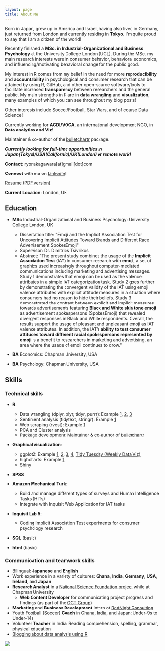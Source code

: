 ```yaml
---
layout: page
title: About Me
---
```


Born in Japan, grew up in America and Israel, having also lived in Germany, just returned from London and currently residing in **Tokyo**. I'm quite proud to say that I am a citizen of the world!

Recently finished a **MSc. in Industrial-Organizational and Business Psychology** at the University College London (UCL). During the MSc. my main research interests were in consumer behavior, behavioral economics, and influencing/motivating behavioral change for the public good.

My interest in R comes from my belief in the need for more **reproducibility** and **accountability** in psychological and consumer research that can be attained by using R, GitHub, and other open-source software/tools to facilitate increased **transparency** between researchers and the general public. My main strengths in R are in **data wrangling** and **visualization**, many examples of which you can see throughout my blog posts!

Other interests include Soccer/Football, Star Wars, and of course Data Science!

Currently working for **ACDI/VOCA**, an international development NGO, in **Data analytics and Viz**!

Maintainer & co-author of the [bulletchartr](https://github.com/ACDIVOCATech/bulletchartr) package.

_**Currently looking for full-time opportunities in Japan(Tokyo)/USA(California)/UK(London) or remote work!**_

**Contact**: ryonakagawara[at]gmail[dot]com

**Connect** with me on [LinkedIn](https://www.linkedin.com/in/ryonakagawara)!

[Resume (PDF version)](http://ryo-n7.github.io/RyoNakagawara_cv.pdf)

**Current Location**: London, UK

## Education

* **MSc** Industrial-Organizational and Business Psychology: University College London, UK  
    + Dissertation title: "Emoji and the Implicit Association Test for Uncovering Implicit Attitudes Toward Brands and Different Race Advertisement SpokesEmoji"    
    + Supervisor: Dr. Dimitrios Tsivrikos
    + Abstract: "The present study combines the usage of the **Implicit Association Test** (IAT) in consumer research with **emoji**, a set of graphics used increasingly throughout computer-mediated communications including marketing and advertising messages. Study 1 demonstrates that emoji can be used as the valence attributes in a simple IAT categorization task. Study 2 goes further by demonstrating the convergent validity of the IAT using emoji valence attributes with explicit attitude measures in a situation where consumers had no reason to hide their beliefs. Study 3 demonstrated the contrast between explicit and implicit measures towards advertisements featuring **Black and White skin tone emoji** as advertisement spokespersons (SpokesEmoji) that revealed divergent responses in Black and White respondents. Overall, the results support the usage of pleasant and unpleasant emoji as IAT valence attributes. In addition, the IAT’s **ability to test consumer attitudes toward different racial spokespersons represented by emoji** is a benefit to researchers in marketing and advertising, an area where the usage of emoji continues to grow."
    
* **BA** Economics: Chapman University, USA

* **BA** Psychology: Chapman University, USA

## Skills
### Technical skills
* **R**:
  + Data wrangling (dplyr, plyr, tidyr, purrr): Example [1](https://ryo-n7.github.io/2018-04-02-sakura-surprise/), [2](https://ryo-n7.github.io/2017-09-18-global-peace-index/), [3](https://ryo-n7.github.io/2017-11-22-japan-xkcd-weather-index/)
  + Sentiment analysis (tidytext, stringr): Example [1](https://ryo-n7.github.io/2017-10-22-thrice-part-3/)
  + Web scraping (rvest): Example [1](https://ryo-n7.github.io/2017-09-18-global-peace-index/)
  + PCA and Cluster analysis
  + Package development: Maintainer & co-author of [bulletchartr](https://github.com/ACDIVOCATech/bulletchartr)

* **Graphical visualization**:
  + ggplot2: Example [1](https://ryo-n7.github.io/2017-10-22-thrice-part-3/), [2](https://ryo-n7.github.io/2017-09-18-global-peace-index/), [3](https://ryo-n7.github.io/2017-10-10-thrice-part-2/), [4](https://ryo-n7.github.io/2018-04-02-sakura-surprise/),
  [Tidy Tuesday (Weekly Data Viz)](https://github.com/Ryo-N7/tidy_tuesday)
  + highcharts: Example [1](https://ryo-n7.github.io/2018-01-12-japan-postwar-economic-recovery/)
  + Shiny

* **SPSS**

* **Amazon Mechanical Turk**:
  + Build and manage different types of surveys and Human Intelligence Tasks (HITs)
  + Integrate with Inquisit Web Application for IAT tasks

* **Inquisit Lab 5**:
  * Coding Implicit Association Test experiments for consumer psychology research

* **SQL** (basic)

* **html** (basic)


### Communication and teamwork skills
* Bilingual: **Japanese** and **English**
* Work experience in a variety of cultures: **Ghana**, **India**, **Germany**, **USA**, **Ireland**, and **Japan**
* **Research Analyst** in a [National Science Foundation project](https://www.nsf.gov/awardsearch/showAward?AWD_ID=1322305&HistoricalAwards=false) while at Chapman University
  + **Web Content Developer** for communicating project progress and findings (as part of the [OCT Group](http://octgroup.org/))
* **Marketing** and **Business Development** Intern at [RedNight Consulting](https://www.rednightconsulting.com/) 
* Youth Football (Soccer) **Coach** in Ghana, India, and Japan: Under-9s to Under-14s
* Volunteer **Teacher** in India: Reading comprehension, spelling, grammar, physical education
* [Blogging about data analysis using R](https://ryo-n7.github.io/index)



![](../img/about-me.JPG)
